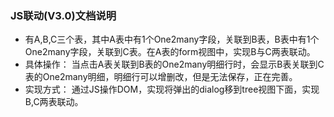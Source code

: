### JS联动(V3.0)文档说明

- 有A,B,C三个表，其中A表中有1个One2many字段，关联到B表，B表中有1个One2many字段，关联到C表。在A表的form视图中，实现B与C两表联动。
- 具体操作：
当点击A表关联到B表的One2many明细行时，会显示B表关联到C表的One2many明细，明细行可以增删改，但是无法保存，正在完善。
- 实现方式：
通过JS操作DOM，实现将弹出的dialog移到tree视图下面，实现B,C两表联动。